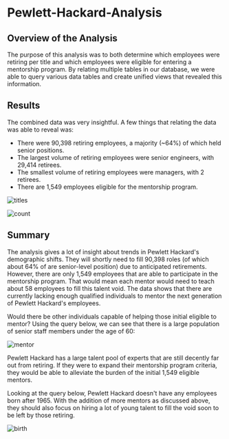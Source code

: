 # Pewlett-Hackard-Analysis

## Overview of the Analysis
The purpose of this analysis was to both determine which employees were retiring per title and which employees were eligible for entering a mentorship program. By relating multiple tables in our database, we were able to query various data tables and create unified views that revealed this information.

## Results
The combined data was very insightful. A few things that relating the data was able to reveal was:
- There were 90,398 retiring employees, a majority (~64%) of which held senior positions.
- The largest volume of retiring employees were senior engineers, with 29,414 retirees.
- The smallest volume of retiring employees were managers, with 2 retirees.
- There are 1,549 employees eligible for the mentorship program.

![titles](https://github.com/typicalchazz/Pewlett-Hackard-Analysis/blob/main/Analysis%20Projects%20Folder/Pewlett-Hackard%20Analysis%20Folder/Images/retiring_titles.png)

![count](https://github.com/typicalchazz/Pewlett-Hackard-Analysis/blob/main/Analysis%20Projects%20Folder/Pewlett-Hackard%20Analysis%20Folder/Images/mentor_eligibility_count.png)

## Summary
The analysis gives a lot of insight about trends in Pewlett Hackard's demographic shifts. They will shortly need to fill 90,398 roles (of which about 64% of are senior-level position) due to anticipated retirements. However, there are only 1,549 employees that are able to participate in the mentorship program. That would mean each mentor would need to teach about 58 employees to fill this talent void. The data shows that there are currently lacking enough qualified individuals to mentor the next generation of Pewlett Hackard's employees. 

Would there be other individuals capable of helping those initial eligible to mentor? Using the query below, we can see that there is a large population of senior staff members under the age of 60:

![mentor](https://github.com/typicalchazz/Pewlett-Hackard-Analysis/blob/main/Analysis%20Projects%20Folder/Pewlett-Hackard%20Analysis%20Folder/Images/young_mentor.png)

Pewlett Hackard has a large talent pool of experts that are still decently far out from retiring. If they were to expand their mentorship program criteria, they would be able to alleviate the burden of the initial 1,549 eligible mentors.

Looking at the query below, Pewlett Hackard doesn't have any employees born after 1965. With the addition of more mentors as discussed above, they should also focus on hiring a lot of young talent to fill the void soon to be left by those retiring.

![birth]()


